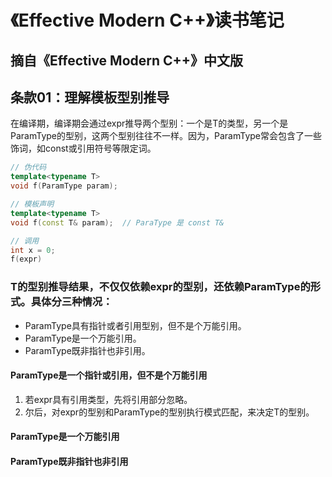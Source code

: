 # 《Effective Modern C++》读书笔记
## 摘自《Effective Modern C++》中文版
## 条款01：理解模板型别推导
在编译期，编译期会通过expr推导两个型别：一个是T的类型，另一个是ParamType的型别，这两个型别往往不一样。因为，ParamType常会包含了一些饰词，如const或引用符号等限定词。
```c++
// 伪代码
template<typename T>
void f(ParamType param);

// 模板声明
template<typename T>
void f(const T& param);  // ParaType 是 const T&

// 调用
int x = 0;
f(expr)
```
### T的型别推导结果，不仅仅依赖expr的型别，还依赖ParamType的形式。具体分三种情况：
* ParamType具有指针或者引用型别，但不是个万能引用。
* ParamType是一个万能引用。
* ParamType既非指针也非引用。
#### ParamType是一个指针或引用，但不是个万能引用
1. 若expr具有引用类型，先将引用部分忽略。
2. 尔后，对expr的型别和ParamType的型别执行模式匹配，来决定T的型别。

#### ParamType是一个万能引用

#### ParamType既非指针也非引用
